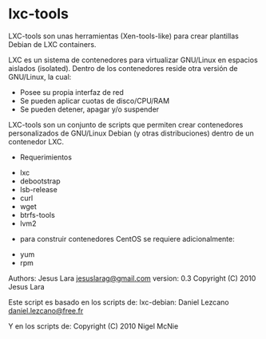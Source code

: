 lxc-tools
=========

LXC-tools son unas herramientas (Xen-tools-like) para crear plantillas Debian de LXC containers.

LXC es un sistema de contenedores para virtualizar GNU/Linux en espacios aislados (isolated).
Dentro de los contenedores reside otra versión de GNU/Linux, la cual:
 * Posee su propia interfaz de red
 * Se pueden aplicar cuotas de disco/CPU/RAM
 * Se pueden detener, apagar y/o suspender

LXC-tools son un conjunto de scripts que permiten crear contenedores personalizados de GNU/Linux Debian (y otras distribuciones) dentro de un contenedor LXC.

* Requerimientos

- lxc
- debootstrap
- lsb-release
- curl
- wget
- btrfs-tools
- lvm2

* para construir contenedores CentOS se requiere adicionalmente:
- yum
- rpm

Authors:
 Jesus Lara <jesuslarag@gmail.com>
 version: 0.3
 Copyright (C) 2010 Jesus Lara

 Este script es basado en los scripts de:
 lxc-debian: Daniel Lezcano <daniel.lezcano@free.fr>

 Y en los scripts de:
 Copyright (C) 2010 Nigel McNie
